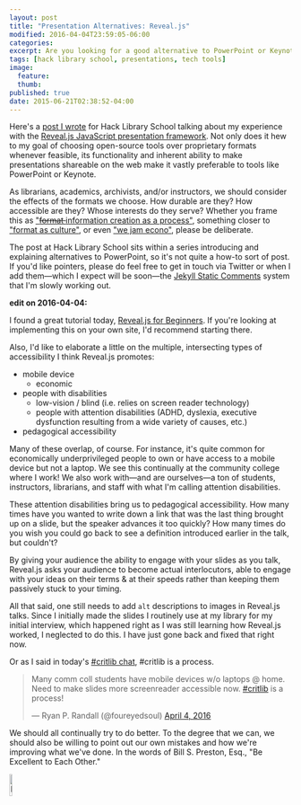 ```yaml
---
layout: post
title: "Presentation Alternatives: Reveal.js"
modified: 2016-04-04T23:59:05-06:00
categories:
excerpt: Are you looking for a good alternative to PowerPoint or Keynotes? Here's a Hack Library School post about an excellent free &amp; open source one!  
tags: [hack library school, presentations, tech tools]
image:
  feature:
  thumb: 
published: true  
date: 2015-06-21T02:38:52-04:00
---
```


Here's a [post I wrote](http://hacklibraryschool.com/2015/06/18/presentation-alternatives-reveal/) for Hack Library School talking about my experience with the [Reveal.js JavaScript presentation framework](http://lab.hakim.se/reveal-js/#/). Not only does it hew to my goal of choosing open-source tools over proprietary formats whenever feasible, its functionality and inherent ability to make presentations shareable on the web make it vastly preferable to tools like PowerPoint or Keynote.   

As librarians, academics, archivists, and/or instructors, we should consider the effects of the formats we choose. How durable are they? How accessible are they? Whose interests do they serve? Whether you frame this as ["<strike>format </strike> information creation as a process"](http://www.ala.org/acrl/standards/ilframework#process), something closer to ["format as culture"](http://computationalculture.net/article/reflections-on-the-mp3-format), or even ["we jam econo"](https://books.google.com/books?id=o7CZRPZ27TQC&lpg=PT13&pg=PT14#v=onepage&q=econo&f=false), please be deliberate.   

The post at Hack Library School sits within a series introducing and explaining alternatives to PowerPoint, so it's not quite a how-to sort of post. If you'd like pointers, please do feel free to get in touch via Twitter or when I add them—which I expect will be soon—the [Jekyll Static Comments](https://github.com/ldesgrange/jekyll-static-comments) system that I'm slowly working out.  

__edit on 2016-04-04:__  

I found a great tutorial today, [Reveal.js for Beginners](http://htmlcheats.com/reveal-js/reveal-js-tutorial-reveal-js-for-beginners/). If you're looking at implementing this on your own site, I'd recommend starting there.  

Also, I'd like to elaborate a little on the multiple, intersecting types of accessibility I think Reveal.js promotes:  

- mobile device  
   - economic  
- people with disabilities  
   - low-vision / blind (i.e. relies on screen reader technology)   
   - people with attention disabilities (ADHD, dyslexia, executive dysfunction resulting from a wide variety of causes, etc.)  
- pedagogical accessibility  

Many of these overlap, of course. For instance, it's quite common for economically underprivileged people to own or have access to a mobile device but not a laptop. We see this continually at the community college where I work! We also work with—and are ourselves—a ton of students, instructors, librarians, and staff with what I'm calling attention disabilities.   

These attention disabilities bring us to pedagogical accessibility. How many times have you wanted to write down a link that was the last thing brought up on a slide, but the speaker advances it too quickly? How many times do you wish you could go back to see a definition introduced earlier in the talk, but couldn't? 

By giving your audience the ability to engage with your slides as you talk, Reveal.js asks your audience to become actual interlocutors, able to engage with your ideas on their terms & at their speeds rather than keeping them passively stuck to your timing.   

All that said, one still needs to add `alt` descriptions to images in Reveal.js talks. Since I initially made the slides I routinely use at my library for my initial interview, which happened right as I was still learning how Reveal.js worked, I neglected to do this. I have just gone back and fixed that right now.   

Or as I said in today's [#critlib chat](http://www.critlib.org), #critlib is a process. 

<blockquote class="twitter-tweet" data-lang="en"><p lang="en" dir="ltr">Many comm coll students have mobile devices w/o laptops @ home. Need to make slides more screenreader accessible now. <a href="https://twitter.com/hashtag/critlib?src=hash">#critlib</a> is a process!</p>&mdash; Ryan P. Randall (@foureyedsoul) <a href="https://twitter.com/foureyedsoul/status/717055097742622722">April 4, 2016</a></blockquote> <script async src="//platform.twitter.com/widgets.js" charset="utf-8"></script> 

We should all continually try to do better. To the degree that we can, we should also be willing to point out our own mistakes and how we're improving what we've done. In the words of Bill S. Preston, Esq., "Be Excellent to Each Other."  

<img src="https://media.giphy.com/media/POekkUcKs16gg/giphy.gif" width="10%" alt="Bill and Ted saying Be Excellent to Each Other and Party On, Dudes">